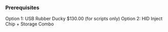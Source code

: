 ### Prerequisites

Option 1: USB Rubber Ducky $130.00 (for scripts only)
Option 2: HID Inject Chip + Storage Combo 